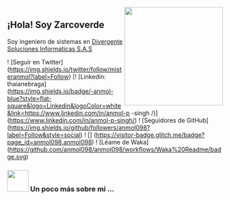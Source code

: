 <img align='right' src ="https://user-images.githubusercontent.com/31412501/118694241-7db51780-b7d1-11eb-9368-e97f2fed3ad9.png" width="230">
<h2>¡Hola! Soy Zarcoverde</h2>
Soy ingeniero de sistemas en <a href="https://www.divergente.net.co/"> Divergente Soluciones Informaticas S.A.S </a> 

! [Seguir en Twitter] (https://img.shields.io/twitter/follow/misteranmol?label=Follow)
[! [Linkedin: thaianebraga] (https://img.shields.io/badge/-anmol-blue?style=flat-square&logo=Linkedin&logoColor=white&link=https://www.linkedin.com/in/anmol-p -singh /)] (https://www.linkedin.com/in/anmol-p-singh/)
! [Seguidores de GitHub] (https://img.shields.io/github/followers/anmol098?label=Follow&style=social)
! [] (https://visitor-badge.glitch.me/badge?page_id=anmol098.anmol098)
! [Léame de Waka] (https://github.com/anmol098/anmol098/workflows/Waka%20Readme/badge.svg)

### <img src = "https://media.giphy.com/media/VgCDAzcKvsR6OM0uWg/giphy.gif" width = "50"> Un poco más sobre mí ...  
